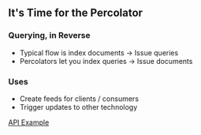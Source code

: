 ## It's Time for the Percolator


### Querying, in Reverse

*  Typical flow is index documents -> Issue queries
*  Percolators let you index queries -> Issue documents


### Uses

*  Create feeds for clients / consumers
*  Trigger updates to other technology

[API Example](http://esdemo.local:9200/_plugin/marvel/sense/#08-percolator)